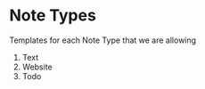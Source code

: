 Note Types
==========

Templates for each Note Type that we are allowing

1. Text
2. Website
3. Todo